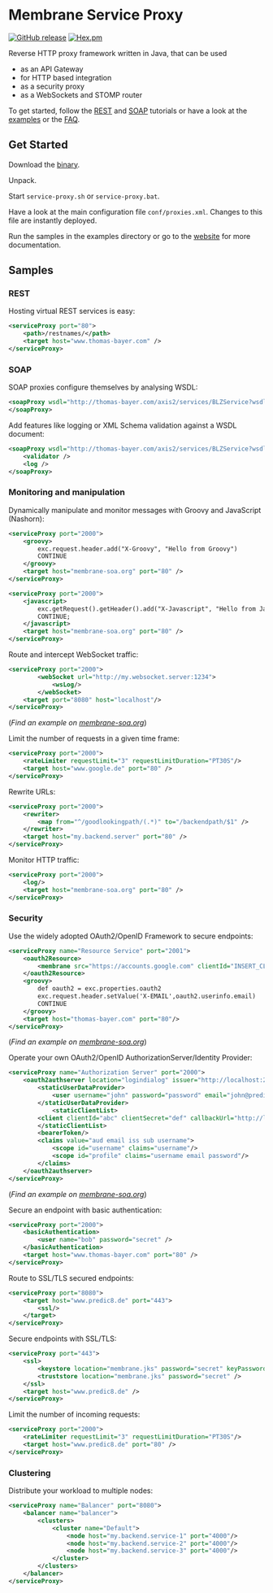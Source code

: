 Membrane Service Proxy
======================
[![GitHub release](https://img.shields.io/github/release/membrane/service-proxy.svg)](https://github.com/membrane/service-proxy/releases/latest)
[![Hex.pm](https://img.shields.io/hexpm/l/plug.svg)](https://raw.githubusercontent.com/membrane/service-proxy/master/distribution/router/LICENSE.txt)

Reverse HTTP proxy framework written in Java, that can be used

*   as an API Gateway
*   for HTTP based integration
*   as a security proxy
*   as a WebSockets and STOMP router


To get started, follow the [REST](http://membrane-soa.org/esb-doc/current/rest-quickstart.htm) and [SOAP](http://membrane-soa.org/esb-doc/current/soap-quickstart.htm) tutorials or have a look at the [examples](http://membrane-soa.org/esb-doc/current/interceptors/examples.htm) or the [FAQ](https://github.com/membrane/service-proxy/wiki/Membrane-Service-Proxy-FAQ).

Get Started
-----------

Download the [binary](https://github.com/membrane/service-proxy/releases).

Unpack.

Start `service-proxy.sh` or `service-proxy.bat`.

Have a look at the main configuration file `conf/proxies.xml`. Changes to this file are instantly deployed.

Run the samples in the examples directory or go to the [website](http://membrane-soa.org/service-proxy/) for more documentation.

Samples
-------

### REST

Hosting virtual REST services is easy:
```xml
<serviceProxy port="80">
    <path>/restnames/</path>
    <target host="www.thomas-bayer.com" />
</serviceProxy>
```

### SOAP

SOAP proxies configure themselves by analysing WSDL:
```xml
<soapProxy wsdl="http://thomas-bayer.com/axis2/services/BLZService?wsdl">
</soapProxy>
```

Add features like logging or XML Schema validation against a WSDL document:
```xml
<soapProxy wsdl="http://thomas-bayer.com/axis2/services/BLZService?wsdl">
	<validator />
	<log />
</soapProxy>
```

### Monitoring and manipulation

Dynamically manipulate and monitor messages with Groovy and JavaScript (Nashorn): 

```xml
<serviceProxy port="2000">
  	<groovy>
    	exc.request.header.add("X-Groovy", "Hello from Groovy")
    	CONTINUE
  	</groovy>
	<target host="membrane-soa.org" port="80" />
</serviceProxy>
```
```xml
<serviceProxy port="2000">
  	<javascript>
    	exc.getRequest().getHeader().add("X-Javascript", "Hello from JavaScript");
   		CONTINUE;
  	</javascript>
	<target host="membrane-soa.org" port="80" />
</serviceProxy>
```

Route and intercept WebSocket traffic:
```xml
<serviceProxy port="2000">
        <webSocket url="http://my.websocket.server:1234">
            <wsLog/>
        </webSocket>
    <target port="8080" host="localhost"/>
</serviceProxy>
```
(_Find an example on [membrane-soa.org](http://www.membrane-soa.org/service-proxy-doc/4.4/websocket-routing-intercepting.htm)_)

Limit the number of requests in a given time frame:
```xml
<serviceProxy port="2000">
    <rateLimiter requestLimit="3" requestLimitDuration="PT30S"/>
    <target host="www.google.de" port="80" />
</serviceProxy>
```
Rewrite URLs:
```xml
<serviceProxy port="2000">
    <rewriter>
    	<map from="^/goodlookingpath/(.*)" to="/backendpath/$1" />
    </rewriter>
    <target host="my.backend.server" port="80" />
</serviceProxy>
```

Monitor HTTP traffic:
```xml
<serviceProxy port="2000">
    <log/>
    <target host="membrane-soa.org" port="80" />
</serviceProxy>
```

### Security

Use the widely adopted OAuth2/OpenID Framework to secure endpoints:
```xml
<serviceProxy name="Resource Service" port="2001">
    <oauth2Resource>
        <membrane src="https://accounts.google.com" clientId="INSERT_CLIENT_ID" clientSecret="INSERT_CLIENT_SECRET" scope="email profile" subject="sub"/>
    </oauth2Resource>    
    <groovy>
        def oauth2 = exc.properties.oauth2
        exc.request.header.setValue('X-EMAIL',oauth2.userinfo.email)
        CONTINUE
    </groovy>
    <target host="thomas-bayer.com" port="80"/>
</serviceProxy>
```
(_Find an example on [membrane-soa.org](http://www.membrane-soa.org/service-proxy-doc/4.4/oauth2-openid.htm)_)

Operate your own OAuth2/OpenID AuthorizationServer/Identity Provider: 
```xml
<serviceProxy name="Authorization Server" port="2000">
    <oauth2authserver location="logindialog" issuer="http://localhost:2000" consentFile="consentFile.json">
        <staticUserDataProvider>
        	<user username="john" password="password" email="john@predic8.de" />
        </staticUserDataProvider>
        	<staticClientList>
        <client clientId="abc" clientSecret="def" callbackUrl="http://localhost:2001/oauth2callback" />
        </staticClientList>
    	<bearerToken/>
        <claims value="aud email iss sub username">
        	<scope id="username" claims="username"/>
        	<scope id="profile" claims="username email password"/>
        </claims>
    </oauth2authserver>
</serviceProxy>
```
(_Find an example on [membrane-soa.org](http://www.membrane-soa.org/service-proxy-doc/4.4/oauth2-code-flow-example.htm)_)

Secure an endpoint with basic authentication: 
```xml
<serviceProxy port="2000">
    <basicAuthentication>
        <user name="bob" password="secret" />
    </basicAuthentication>
    <target host="www.thomas-bayer.com" port="80" />
</serviceProxy>
```

Route to SSL/TLS secured endpoints:
```xml
<serviceProxy port="8080">
	<target host="www.predic8.de" port="443">
		<ssl/>
	</target>
</serviceProxy>
```

Secure endpoints with SSL/TLS:
```xml
<serviceProxy port="443">
	<ssl>
		<keystore location="membrane.jks" password="secret" keyPassword="secret" />
		<truststore location="membrane.jks" password="secret" />
	</ssl>
	<target host="www.predic8.de" />
</serviceProxy>
```

Limit the number of incoming requests:
```xml
<serviceProxy port="2000">
    <rateLimiter requestLimit="3" requestLimitDuration="PT30S"/>
    <target host="www.predic8.de" port="80" />
</serviceProxy>
```

### Clustering

Distribute your workload to multiple nodes:
```xml
<serviceProxy name="Balancer" port="8080">
    <balancer name="balancer">
        <clusters>
            <cluster name="Default">
                <node host="my.backend.service-1" port="4000"/>
                <node host="my.backend.service-2" port="4000"/>
                <node host="my.backend.service-3" port="4000"/>
            </cluster>
        </clusters>
    </balancer>
</serviceProxy>
```
